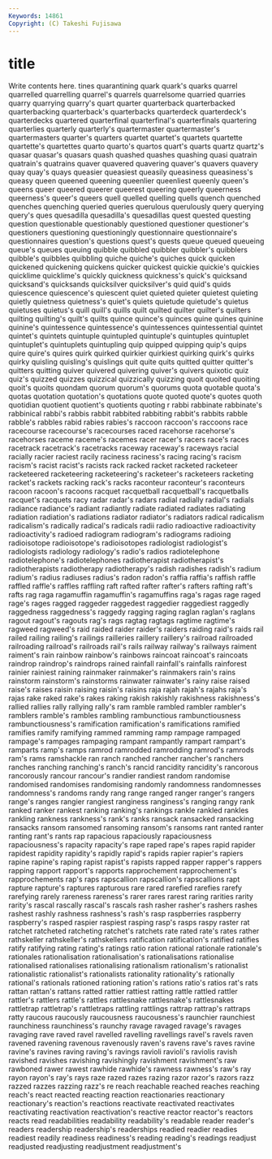 ```yaml
---
Keywords: 14861 
Copyright: (C) Takeshi Fujisawa
---
```


# title

Write contents here.
tines quarantining quark quark's quarks
quarrel quarrelled quarrelling quarrel's quarrels quarrelsome quarried quarries quarry quarrying
quarry's quart quarter quarterback quarterbacked quarterbacking quarterback's quarterbacks quarterdeck quarterdeck's
quarterdecks quartered quarterfinal quarterfinal's quarterfinals quartering quarterlies quarterly quarterly's quartermaster
quartermaster's quartermasters quarter's quarters quartet quartet's quartets quartette quartette's quartettes
quarto quarto's quartos quart's quarts quartz quartz's quasar quasar's quasars
quash quashed quashes quashing quasi quatrain quatrain's quatrains quaver quavered
quavering quaver's quavers quavery quay quay's quays queasier queasiest queasily
queasiness queasiness's queasy queen queened queening queenlier queenliest queenly queen's
queens queer queered queerer queerest queering queerly queerness queerness's queer's
queers quell quelled quelling quells quench quenched quenches quenching queried
queries querulous querulously query querying query's ques quesadilla quesadilla's quesadillas
quest quested questing question questionable questionably questioned questioner questioner's questioners
questioning questioningly questionnaire questionnaire's questionnaires question's questions quest's quests queue
queued queueing queue's queues queuing quibble quibbled quibbler quibbler's quibblers
quibble's quibbles quibbling quiche quiche's quiches quick quicken quickened quickening
quickens quicker quickest quickie quickie's quickies quicklime quicklime's quickly quickness
quickness's quick's quicksand quicksand's quicksands quicksilver quicksilver's quid quid's quids
quiescence quiescence's quiescent quiet quieted quieter quietest quieting quietly quietness
quietness's quiet's quiets quietude quietude's quietus quietuses quietus's quill quill's
quills quilt quilted quilter quilter's quilters quilting quilting's quilt's quilts
quince quince's quinces quine quines quinine quinine's quintessence quintessence's quintessences
quintessential quintet quintet's quintets quintuple quintupled quintuple's quintuples quintuplet quintuplet's
quintuplets quintupling quip quipped quipping quip's quips quire quire's quires
quirk quirked quirkier quirkiest quirking quirk's quirks quirky quisling quisling's
quislings quit quite quits quitted quitter quitter's quitters quitting quiver
quivered quivering quiver's quivers quixotic quiz quiz's quizzed quizzes quizzical
quizzically quizzing quoit quoited quoiting quoit's quoits quondam quorum quorum's
quorums quota quotable quota's quotas quotation quotation's quotations quote quoted
quote's quotes quoth quotidian quotient quotient's quotients quoting r rabbi
rabbinate rabbinate's rabbinical rabbi's rabbis rabbit rabbited rabbiting rabbit's rabbits
rabble rabble's rabbles rabid rabies rabies's raccoon raccoon's raccoons race
racecourse racecourse's racecourses raced racehorse racehorse's racehorses raceme raceme's racemes
racer racer's racers race's races racetrack racetrack's racetracks raceway raceway's
raceways racial racially racier raciest racily raciness raciness's racing racing's
racism racism's racist racist's racists rack racked racket racketed racketeer
racketeered racketeering racketeering's racketeer's racketeers racketing racket's rackets racking rack's
racks raconteur raconteur's raconteurs racoon racoon's racoons racquet racquetball racquetball's
racquetballs racquet's racquets racy radar radar's radars radial radially radial's
radials radiance radiance's radiant radiantly radiate radiated radiates radiating radiation
radiation's radiations radiator radiator's radiators radical radicalism radicalism's radically radical's
radicals radii radio radioactive radioactivity radioactivity's radioed radiogram radiogram's radiograms
radioing radioisotope radioisotope's radioisotopes radiologist radiologist's radiologists radiology radiology's radio's
radios radiotelephone radiotelephone's radiotelephones radiotherapist radiotherapist's radiotherapists radiotherapy radiotherapy's radish
radishes radish's radium radium's radius radiuses radius's radon radon's raffia
raffia's raffish raffle raffled raffle's raffles raffling raft rafted rafter
rafter's rafters rafting raft's rafts rag raga ragamuffin ragamuffin's ragamuffins
raga's ragas rage raged rage's rages ragged raggeder raggedest raggedier
raggediest raggedly raggedness raggedness's raggedy ragging raging raglan raglan's raglans
ragout ragout's ragouts rag's rags ragtag ragtags ragtime ragtime's ragweed
ragweed's raid raided raider raider's raiders raiding raid's raids rail
railed railing railing's railings railleries raillery raillery's railroad railroaded railroading
railroad's railroads rail's rails railway railway's railways raiment raiment's rain
rainbow rainbow's rainbows raincoat raincoat's raincoats raindrop raindrop's raindrops rained
rainfall rainfall's rainfalls rainforest rainier rainiest raining rainmaker rainmaker's rainmakers
rain's rains rainstorm rainstorm's rainstorms rainwater rainwater's rainy raise raised
raise's raises raisin raising raisin's raisins raja rajah rajah's rajahs
raja's rajas rake raked rake's rakes raking rakish rakishly rakishness
rakishness's rallied rallies rally rallying rally's ram ramble rambled rambler
rambler's ramblers ramble's rambles rambling rambunctious rambunctiousness rambunctiousness's ramification ramification's
ramifications ramified ramifies ramify ramifying rammed ramming ramp rampage rampaged
rampage's rampages rampaging rampant rampantly rampart rampart's ramparts ramp's ramps
ramrod ramrodded ramrodding ramrod's ramrods ram's rams ramshackle ran ranch
ranched rancher rancher's ranchers ranches ranching ranching's ranch's rancid rancidity
rancidity's rancorous rancorously rancour rancour's randier randiest random randomise randomised
randomises randomising randomly randomness randomnesses randomness's randoms randy rang range
ranged ranger ranger's rangers range's ranges rangier rangiest ranginess ranginess's
ranging rangy rank ranked ranker rankest ranking ranking's rankings rankle
rankled rankles rankling rankness rankness's rank's ranks ransack ransacked ransacking
ransacks ransom ransomed ransoming ransom's ransoms rant ranted ranter ranting
rant's rants rap rapacious rapaciously rapaciousness rapaciousness's rapacity rapacity's rape
raped rape's rapes rapid rapider rapidest rapidity rapidity's rapidly rapid's
rapids rapier rapier's rapiers rapine rapine's raping rapist rapist's rapists
rapped rapper rapper's rappers rapping rapport rapport's rapports rapprochement rapprochement's
rapprochements rap's raps rapscallion rapscallion's rapscallions rapt rapture rapture's raptures
rapturous rare rared rarefied rarefies rarefy rarefying rarely rareness rareness's
rarer rares rarest raring rarities rarity rarity's rascal rascally rascal's
rascals rash rasher rasher's rashers rashes rashest rashly rashness rashness's
rash's rasp raspberries raspberry raspberry's rasped raspier raspiest rasping rasp's
rasps raspy raster rat ratchet ratcheted ratcheting ratchet's ratchets rate
rated rate's rates rather rathskeller rathskeller's rathskellers ratification ratification's ratified
ratifies ratify ratifying rating rating's ratings ratio ration rational rationale
rationale's rationales rationalisation rationalisation's rationalisations rationalise rationalised rationalises rationalising rationalism
rationalism's rationalist rationalistic rationalist's rationalists rationality rationality's rationally rational's rationals
rationed rationing ration's rations ratio's ratios rat's rats rattan rattan's
rattans ratted rattier rattiest ratting rattle rattled rattler rattler's rattlers
rattle's rattles rattlesnake rattlesnake's rattlesnakes rattletrap rattletrap's rattletraps rattling rattlings
rattrap rattrap's rattraps ratty raucous raucously raucousness raucousness's raunchier raunchiest
raunchiness raunchiness's raunchy ravage ravaged ravage's ravages ravaging rave raved
ravel ravelled ravelling ravellings ravel's ravels raven ravened ravening ravenous
ravenously raven's ravens rave's raves ravine ravine's ravines raving raving's
ravings ravioli ravioli's raviolis ravish ravished ravishes ravishing ravishingly ravishment
ravishment's raw rawboned rawer rawest rawhide rawhide's rawness rawness's raw's
ray rayon rayon's ray's rays raze razed razes razing razor
razor's razors razz razzed razzes razzing razz's re reach reachable
reached reaches reaching reach's react reacted reacting reaction reactionaries reactionary
reactionary's reaction's reactions reactivate reactivated reactivates reactivating reactivation reactivation's reactive
reactor reactor's reactors reacts read readabilities readability readability's readable reader
reader's readers readership readership's readerships readied readier readies readiest readily
readiness readiness's reading reading's readings readjust readjusted readjusting readjustment readjustment's
